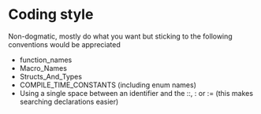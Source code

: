 # Coding style

Non-dogmatic, mostly do what you want but sticking to the following conventions would be appreciated

- function_names
- Macro_Names
- Structs_And_Types
- COMPILE_TIME_CONSTANTS (including enum names)
- Using a single space between an identifier and the ::, : or := (this makes searching declarations easier)
